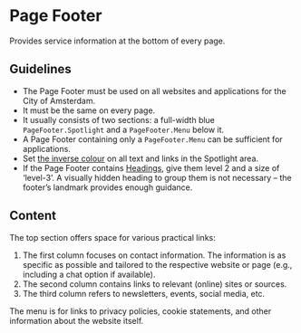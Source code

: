 <!-- @license CC0-1.0 -->

# Page Footer

Provides service information at the bottom of every page.

## Guidelines

- The Page Footer must be used on all websites and applications for the City of Amsterdam.
- It must be the same on every page.
- It usually consists of two sections: a full-width blue `PageFooter.Spotlight` and a `PageFooter.Menu` below it.
- A Page Footer containing only a `PageFooter.Menu` can be sufficient for applications.
- Set [the inverse colour](?path=/docs/brand-design-tokens-colour--docs#pairing-foreground-with-background-colours) on all text and links in the Spotlight area.
- If the Page Footer contains [Headings](https://designsystem.amsterdam/?path=/docs/components-text-heading--docs), give them level 2 and a size of ‘level-3’.
  A visually hidden heading to group them is not necessary – the footer’s landmark provides enough guidance.

## Content

The top section offers space for various practical links:

1. The first column focuses on contact information.
   The information is as specific as possible and tailored to the respective website or page (e.g., including a chat option if available).
1. The second column contains links to relevant (online) sites or sources.
1. The third column refers to newsletters, events, social media, etc.

The menu is for links to privacy policies, cookie statements, and other information about the website itself.

